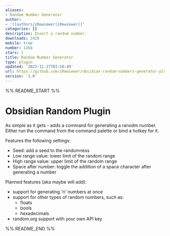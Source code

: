```yaml
---
aliases:
- Random Number Generator
author:
- '[[authors/iRewiewer|iRewiewer]]'
categories: []
description: Insert a random number.
downloads: 2428
mobile: true
number: 1268
stars: 1
title: Random Number Generator
type: plugin
updated: '2023-11-27T03:28:40'
url: https://github.com/iRewiewer/obsidian-random-numbers-generator-plugin
version: '1.0'
---
```


%% README_START %%

# Obsidian Random Plugin

As simple as it gets - adds a command for generating a ranodm number.
Either run the command from the command palette or bind a hotkey for it.

Features the following settings:
- Seed: add a seed to the randomness
- Low range value: lower limit of the random range
- High range value: upper limit of the random range
- Space after number: toggle the addition of a space character after generating a number

Planned features (aka maybe will add):
- support for generating 'n' numbers at once
- support for other types of random numbers, such as:
    - floats
    - bools
    - hexadecimals
- random.org support with your own API key

%% README_END %%